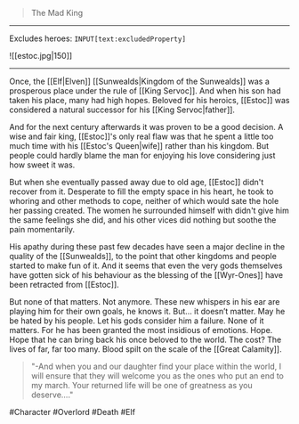 >The Mad King
---

Excludes heroes: `INPUT[text:excludedProperty]`

![[estoc.jpg|150]]

---
Once, the [[Elf|Elven]] [[Sunwealds|Kingdom of the Sunwealds]] was a prosperous place under the rule of [[King Servoc]]. And when his son had taken his place, many had high hopes. Beloved for his heroics, [[Estoc]] was considered a natural successor for his [[King Servoc|father]].

And for the next century afterwards it was proven to be a good decision. A wise and fair king, [[Estoc]]'s only real flaw was that he spent a little too much time with his [[Estoc's Queen|wife]] rather than his kingdom. But people could hardly blame the man for enjoying his love considering just how sweet it was.

But when she eventually passed away due to old age, [[Estoc]] didn't recover from it. Desperate to fill  the empty space in his heart, he took to whoring and other methods to cope, neither of which would sate the hole her passing created. The women he surrounded himself with didn't give him the same feelings she did, and his other vices did nothing but soothe the pain momentarily.

His apathy during these past few decades have seen a major decline in the quality of the [[Sunwealds]], to the point that other kingdoms and people started to make fun of it. And it seems that even the very gods themselves have gotten sick of his behaviour as the blessing of the [[Wyr-Ones]] have been retracted from [[Estoc]].

But none of that matters. Not anymore. These new whispers in his ear are playing him for their own goals, he knows it. But… it doesn’t matter. May he be hated by his people. Let his gods consider him a failure. None of it matters. For he has been granted the most insidious of emotions. Hope. Hope that he can bring back his once beloved to the world. The cost? The lives of far, far too many. Blood spilt on the scale of the [[Great Calamity]].

>"-And when you and our daughter find your place within the world, I will ensure that they will welcome you as the ones who put an end to my march. Your returned life will be one of greatness as you deserve…."

#Character #Overlord #Death #Elf